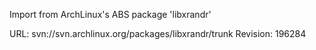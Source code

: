 Import from ArchLinux's ABS package 'libxrandr'

URL: svn://svn.archlinux.org/packages/libxrandr/trunk
Revision: 196284

